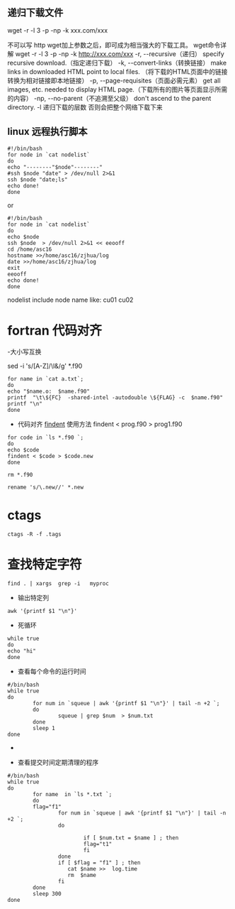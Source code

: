 ## 递归下载文件

wget -r -l 3 -p -np -k  xxx.com/xxx

不可以写 http
wget加上参数之后，即可成为相当强大的下载工具。
wget命令详解
wget -r -l 3 -p -np -k http://xxx.com/xxx
-r, --recursive（递归） specify recursive download.（指定递归下载）
-k, --convert-links（转换链接） 
make links in downloaded HTML point to local files.
（将下载的HTML页面中的链接转换为相对链接即本地链接）
-p, --page-requisites（页面必需元素） get all images,
 etc. needed to display HTML page.（下载所有的图片等页面显示所需的内容）
-np, --no-parent（不追溯至父级） don't ascend to 
the parent directory.
-l  递归下载的层数 否则会把整个网络下载下来

## linux 远程执行脚本
```
#!/bin/bash
for node in `cat nodelist`
do
echo "--------"$node"--------"
#ssh $node "date" > /dev/null 2>&1 
ssh $node "date;ls"  
echo done!
done
```
or
```
#!/bin/bash
for node in `cat nodelist`
do
echo $node
ssh $node  > /dev/null 2>&1 << eeooff
cd /home/asc16
hostname >>/home/asc16/zjhua/log
date >>/home/asc16/zjhua/log
exit
eeooff
echo done!
done
```




 nodelist include node name
 like:
 cu01
 cu02



# fortran 代码对齐

-大小写互换

sed -i 's/[A-Z]/\l&/g' *.f90

```
for name in `cat a.txt`;
do
echo "$name.o:  $name.f90"
printf  "\t\${FC}  -shared-intel -autodouble \${FLAG} -c  $name.f90"
printf "\n"
done
```

- 代码对齐
[findent](https://sourceforge.net/projects/findent/files/)
使用方法
findent < prog.f90 > prog1.f90

```
for code in `ls *.f90 `;
do
echo $code
findent < $code > $code.new
done

rm *.f90

rename 's/\.new//' *.new
```


# ctags

```
ctags -R -f .tags
```

# 查找特定字符
```
find . | xargs  grep -i   myproc
```

- 输出特定列
```
awk '{printf $1 "\n"}'
```
- 死循环
```
while true
do
echo "hi"
done
```
- 查看每个命令的运行时间
```
#/bin/bash
while true
do
        for num in `squeue | awk '{printf $1 "\n"}' | tail -n +2 `;
        do
                squeue | grep $num  > $num.txt
        done
        sleep 1
done
```
-

- 查看提交时间定期清理的程序 
```
#/bin/bash
while true
do
        for name  in `ls *.txt `;
        do 
        flag="f1"
                for num in `squeue | awk '{printf $1 "\n"}' | tail -n +2 `;
                do
            
                        if [ $num.txt = $name ] ; then     
                        flag="t1"
                        fi    
                done
                if [ $flag = "f1" ] ; then     
                   cat $name >>  log.time
                   rm  $name
                fi  
        done
        sleep 300
done
```

 